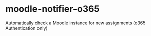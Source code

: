 # moodle-notifier-o365
Automatically check a Moodle instance for new assignments (o365 Authentication only)
